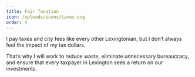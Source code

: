 ```yaml
---
title: Fair Taxation
icon: /uploads/icons/taxes.svg
order: 4
---
```


I pay taxes and city fees like every other Lexingtonian, but I don’t always feel the impact of my tax dollars.

That’s why I will work to reduce waste, eliminate unnecessary bureaucracy, and ensure that every taxpayer in Lexington sees a return on our investments.
